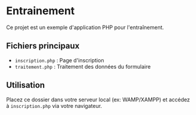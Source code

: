 # Entrainement

Ce projet est un exemple d'application PHP pour l'entraînement.

## Fichiers principaux
- `inscription.php` : Page d'inscription
- `traitement.php` : Traitement des données du formulaire

## Utilisation
Placez ce dossier dans votre serveur local (ex: WAMP/XAMPP) et accédez à `inscription.php` via votre navigateur. 